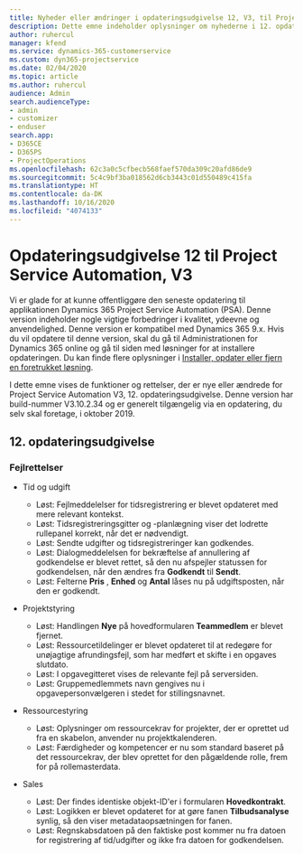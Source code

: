 ```yaml
---
title: Nyheder eller ændringer i opdateringsudgivelse 12, V3, til Project Service Automation
description: Dette emne indeholder oplysninger om nyhederne i 12. opdateringsudgivelse til Project Service Automation, V3.
author: ruhercul
manager: kfend
ms.service: dynamics-365-customerservice
ms.custom: dyn365-projectservice
ms.date: 02/04/2020
ms.topic: article
ms.author: ruhercul
audience: Admin
search.audienceType:
- admin
- customizer
- enduser
search.app:
- D365CE
- D365PS
- ProjectOperations
ms.openlocfilehash: 62c3a0c5cfbecb568faef570da309c20afd86de9
ms.sourcegitcommit: 5c4c9bf3ba018562d6cb3443c01d550489c415fa
ms.translationtype: HT
ms.contentlocale: da-DK
ms.lasthandoff: 10/16/2020
ms.locfileid: "4074133"
---
```

# <a name="project-service-automation-update-release-12-v3"></a>Opdateringsudgivelse 12 til Project Service Automation, V3
Vi er glade for at kunne offentliggøre den seneste opdatering til applikationen Dynamics 365 Project Service Automation (PSA). Denne version indeholder nogle vigtige forbedringer i kvalitet, ydeevne og anvendelighed. Denne version er kompatibel med Dynamics 365 9.x. Hvis du vil opdatere til denne version, skal du gå til Administrationen for Dynamics 365 online og gå til siden med løsninger for at installere opdateringen. Du kan finde flere oplysninger i [Installer, opdater eller fjern en foretrukket løsning](https://docs.microsoft.com/power-platform/admin/install-remove-preferred-solution).

I dette emne vises de funktioner og rettelser, der er nye eller ændrede for Project Service Automation V3, 12. opdateringsudgivelse. Denne version har build-nummer V3.10.2.34 og er generelt tilgængelig via en opdatering, du selv skal foretage, i oktober 2019.

## <a name="update-release-12"></a>12. opdateringsudgivelse

### <a name="bug-fixes"></a>Fejlrettelser

- Tid og udgift

    - Løst: Fejlmeddelelser for tidsregistrering er blevet opdateret med mere relevant kontekst.
    - Løst: Tidsregistreringsgitter og -planlægning viser det lodrette rullepanel korrekt, når det er nødvendigt.
    - Løst: Sendte udgifter og tidsregistreringer kan godkendes.
    - Løst: Dialogmeddelelsen for bekræftelse af annullering af godkendelse er blevet rettet, så den nu afspejler statussen for godkendelsen, når den ændres fra **Godkendt** til **Sendt**.
    - Løst: Felterne **Pris** , **Enhed** og **Antal** låses nu på udgiftsposten, når den er godkendt.

- Projektstyring

    - Løst: Handlingen **Nye** på hovedformularen **Teammedlem** er blevet fjernet.
    - Løst: Ressourcetildelinger er blevet opdateret til at redegøre for unøjagtige afrundingsfejl, som har medført et skifte i en opgaves slutdato.
    - Løst: I opgavegitteret vises de relevante fejl på serversiden.
    - Løst: Gruppemedlemmets navn gengives nu i opgavepersonvælgeren i stedet for stillingsnavnet.

- Ressourcestyring

    - Løst: Oplysninger om ressourcekrav for projekter, der er oprettet ud fra en skabelon, anvender nu projektkalenderen.
    - Løst: Færdigheder og kompetencer er nu som standard baseret på det ressourcekrav, der blev oprettet for den pågældende rolle, frem for på rollemasterdata.

- Sales

    - Løst: Der findes identiske objekt-ID'er i formularen **Hovedkontrakt**.
    - Løst: Logikken er blevet opdateret for at gøre fanen **Tilbudsanalyse** synlig, så den viser metadataopsætningen for fanen.
    - Løst: Regnskabsdatoen på den faktiske post kommer nu fra datoen for registrering af tid/udgifter og ikke fra datoen for godkendelsen.
